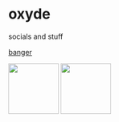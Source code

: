 # oxyde
socials and stuff

<p align="center">

  <a href="https://www.youtube.com/watch?v=9qRBOqfTTCQ">banger</a>
  
<a href="https://twitter.com/yabaiokushii">
  <img src="https://i.imgur.com/PUQ5uWf.png" 
       width="100" 
       height="100"></a>

  <a href="https://osu.ppy.sh/u/oxydeologist">
  <img src="https://i.imgur.com/79GpYI7.png"  
       width="100" 
       height="100"></a>

</p>

